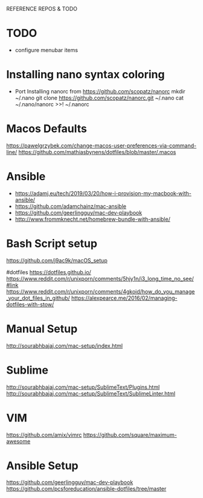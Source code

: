 REFERENCE REPOS & TODO

# TODO
- configure menubar items

# Installing nano syntax coloring
- Port Installing nanorc from https://github.com/scopatz/nanorc
    mkdir ~/.nano
    git clone https://github.com/scopatz/nanorc.git ~/.nano
    cat ~/.nano/nanorc >>! ~/.nanorc


# Macos Defaults
https://pawelgrzybek.com/change-macos-user-preferences-via-command-line/
https://github.com/mathiasbynens/dotfiles/blob/master/.macos


# Ansible
- https://adamj.eu/tech/2019/03/20/how-i-provision-my-macbook-with-ansible/
- https://github.com/adamchainz/mac-ansible
- https://github.com/geerlingguy/mac-dev-playbook
- http://www.frommknecht.net/homebrew-bundle-with-ansible/

# Bash Script setup
https://github.com/j9ac9k/macOS_setup

#dotfiles
https://dotfiles.github.io/
https://www.reddit.com/r/unixporn/comments/5hjy1n/i3_long_time_no_see/#link
https://www.reddit.com/r/unixporn/comments/4gkoid/how_do_you_manage_your_dot_files_in_github/
https://alexpearce.me/2016/02/managing-dotfiles-with-stow/

# Manual Setup
http://sourabhbajaj.com/mac-setup/index.html

# Sublime
http://sourabhbajaj.com/mac-setup/SublimeText/Plugins.html
http://sourabhbajaj.com/mac-setup/SublimeText/SublimeLinter.html

# VIM
https://github.com/amix/vimrc
https://github.com/square/maximum-awesome

# Ansible Setup
https://github.com/geerlingguy/mac-dev-playbook
https://github.com/pcsforeducation/ansible-dotfiles/tree/master
